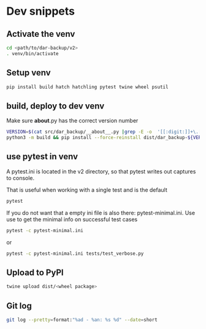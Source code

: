 # Dev snippets

## Activate the venv

```` bash
cd <path/to/dar-backup/v2>
. venv/bin/activate
````

## Setup venv

```` bash
pip install build hatch hatchling pytest twine wheel psutil
````

## build, deploy to dev venv

Make sure __about__.py has the correct version number

```` bash
VERSION=$(cat src/dar_backup/__about__.py |grep -E -o  '[[:digit:]]+\.[[:digit:]]+\.[[:digit:]]+(\.[[:digit:]]+)?')
python3 -m build && pip install --force-reinstall dist/dar_backup-${VERSION}-py3-none-any.whl
````

## use pytest in venv

A pytest.ini is located in the v2 directory, so that pytest writes out captures to  console.

That is useful when working with a single test and is the default

```` bash
pytest
````

If you do not want that a empty ini file is also there: pytest-minimal.ini.
Use use to get the minimal info on successful test cases

```` bash
pytest -c pytest-minimal.ini
````

or

```` bash
pytest -c pytest-minimal.ini tests/test_verbose.py
````

## Upload to PyPI

```` bash
twine upload dist/<wheel package>
````

## Git log

```` bash
git log --pretty=format:"%ad - %an: %s %d" --date=short
````

